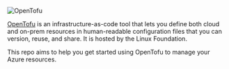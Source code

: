 ![OpenTofu](https://cdn.prod.website-files.com/63df9b273f861215467107c8/650abfc97f9618a490764b10_OpenTofu-color-dark.png)

[OpenTofu](https://github.com/opentofu/opentofu) is an infrastructure-as-code tool that lets you define both cloud and on-prem resources in human-readable configuration files that you can version, reuse, and share. It is hosted by the Linux Foundation.

This repo aims to help you get started using OpenTofu to manage your Azure resources.
